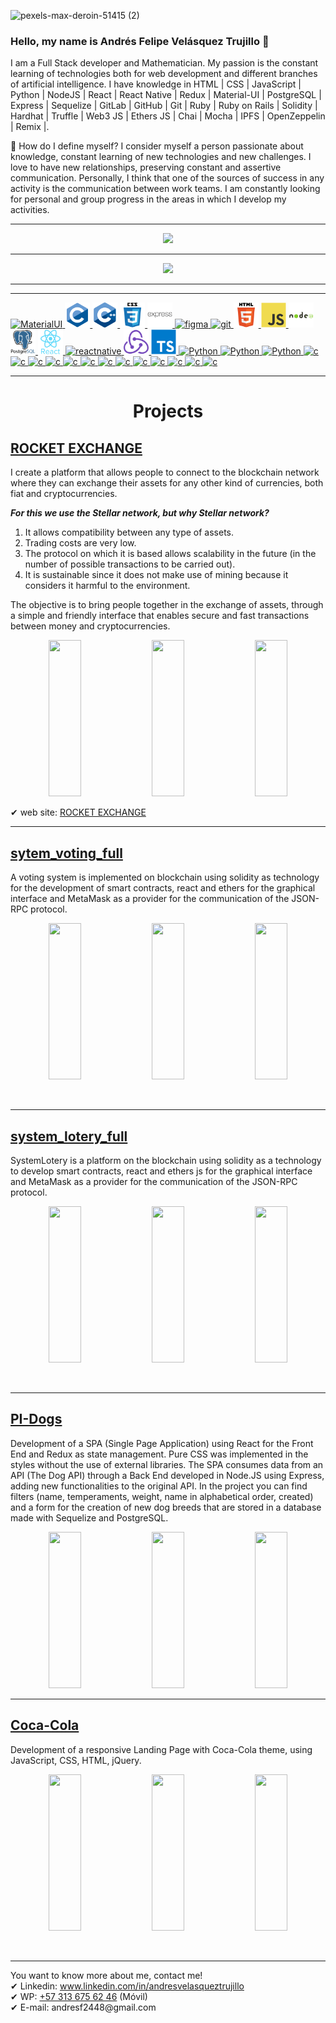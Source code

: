 ![pexels-max-deroin-51415 (2)](https://user-images.githubusercontent.com/58791994/124398821-a08d8380-dccc-11eb-990f-c45f929547b8.jpg)

### Hello, my name is Andrés Felipe Velásquez Trujillo 👋

I am a Full Stack developer and Mathematician. My passion is the constant learning of technologies both for web development and different branches of artificial intelligence. I have knowledge in HTML | CSS | JavaScript | Python | NodeJS | React | React Native | Redux | Material-UI | PostgreSQL | Express | Sequelize | GitLab | GitHub | Git | Ruby | Ruby on Rails | Solidity | Hardhat | Truffle | Web3 JS | Ethers JS | Chai | Mocha | IPFS | OpenZeppelin | Remix |.

🧑 How do I define myself? I consider myself a person passionate about knowledge, constant learning of new technologies and new challenges. I love to have new relationships, preserving constant and assertive communication. Personally, I think that one of the sources of success in any activity is the communication between work teams. I am constantly looking for personal and group progress in the areas in which I develop my activities.

****
<p align="center">
<img src='https://github-readme-stats.vercel.app/api/top-langs/?username=andresf2448&theme=radical' />
</p>

****
<p align="center">
<img src='https://github-readme-stats.vercel.app/api?username=andresf2448&show_icons=true&theme=radical' />
</p>

****

********
<p align="left"> <a href="https://mui.com/" target="_blank"> <img src="https://user-images.githubusercontent.com/58791994/181413029-2fa2600b-c7a5-4270-a09a-eac363e18077.png" alt="MaterialUI" width="40" height="40"/> </a> <a href="https://www.cprogramming.com/" target="_blank"> <img src="https://raw.githubusercontent.com/devicons/devicon/master/icons/c/c-original.svg" alt="c" width="40" height="40"/> </a> <a href="https://www.w3schools.com/cpp/" target="_blank"> <img src="https://raw.githubusercontent.com/devicons/devicon/master/icons/cplusplus/cplusplus-original.svg" alt="cplusplus" width="40" height="40"/> </a> <a href="https://www.w3schools.com/css/" target="_blank"> <img src="https://raw.githubusercontent.com/devicons/devicon/master/icons/css3/css3-original-wordmark.svg" alt="css3" width="40" height="40"/> </a> <a href="https://expressjs.com" target="_blank"> <img src="https://raw.githubusercontent.com/devicons/devicon/master/icons/express/express-original-wordmark.svg" alt="express" width="40" height="40"/> </a> <a href="https://www.figma.com/" target="_blank"> <img src="https://www.vectorlogo.zone/logos/figma/figma-icon.svg" alt="figma" width="40" height="40"/> </a> <a href="https://git-scm.com/" target="_blank"> <img src="https://www.vectorlogo.zone/logos/git-scm/git-scm-icon.svg" alt="git" width="40" height="40"/> </a> <a href="https://www.w3.org/html/" target="_blank"> <img src="https://raw.githubusercontent.com/devicons/devicon/master/icons/html5/html5-original-wordmark.svg" alt="html5" width="40" height="40"/> </a> <a href="https://developer.mozilla.org/en-US/docs/Web/JavaScript" target="_blank"> <img src="https://raw.githubusercontent.com/devicons/devicon/master/icons/javascript/javascript-original.svg" alt="javascript" width="40" height="40"/> </a> <a href="https://nodejs.org" target="_blank"> <img src="https://raw.githubusercontent.com/devicons/devicon/master/icons/nodejs/nodejs-original-wordmark.svg" alt="nodejs" width="40" height="40"/> </a> <a href="https://www.postgresql.org" target="_blank"> <img src="https://raw.githubusercontent.com/devicons/devicon/master/icons/postgresql/postgresql-original-wordmark.svg" alt="postgresql" width="40" height="40"/> </a> <a href="https://reactjs.org/" target="_blank"> <img src="https://raw.githubusercontent.com/devicons/devicon/master/icons/react/react-original-wordmark.svg" alt="react" width="40" height="40"/> </a> <a href="https://reactnative.dev/" target="_blank"> <img src="https://reactnative.dev/img/header_logo.svg" alt="reactnative" width="40" height="40"/> </a> <a href="https://redux.js.org" target="_blank"> <img src="https://raw.githubusercontent.com/devicons/devicon/master/icons/redux/redux-original.svg" alt="redux" width="40" height="40"/> </a> <a href="https://www.typescriptlang.org/" target="_blank"> <img src="https://raw.githubusercontent.com/devicons/devicon/master/icons/typescript/typescript-original.svg" alt="typescript" width="40" height="40"/> </a> <a href="https://www.python.org/" target="_blank"> <img src="./python_18894.ico" alt="Python" width="40" height="40"/> </a> <a href="https://rubyinstaller.org/" target="_blank"> <img src="https://user-images.githubusercontent.com/58791994/135737780-771fa5bf-51d0-45eb-a024-79b3fe113e0f.png" alt="Python" width="40" height="40"/> </a> <a href="https://rubyonrails.org/" target="_blank"> <img src="https://user-images.githubusercontent.com/58791994/135738150-818e4477-403c-4705-87f0-f3e8d096ddaf.png" alt="Python" width="40" height="40"/> </a> <a href="https://sequelize.org/" target="_blank"> <img src="https://user-images.githubusercontent.com/58791994/181413855-b4e51890-cd64-405e-9c64-6f6f87d65f35.png" alt="c" width="40" height="40"/> </a> <a href="https://github.com/" target="_blank"> <img src="https://user-images.githubusercontent.com/58791994/181414029-347e486c-cd9e-487d-99a2-5fa2f2f8bd6f.png" alt="c" width="40" height="40"/> </a><a href="https://about.gitlab.com/" target="_blank"> <img src="https://user-images.githubusercontent.com/58791994/181414113-90325815-33a2-4931-af4b-1d95a4e1e5b1.png" alt="c" width="40" height="40"/> </a> <a href="https://solidity-es.readthedocs.io/es/latest/" target="_blank"> <img src="https://user-images.githubusercontent.com/58791994/181414516-34e5ab7e-9137-4be8-89bf-4bb33d88ac32.png" alt="c" width="40" height="40"/> </a><a href="https://hardhat.org/" target="_blank"> <img src="https://user-images.githubusercontent.com/58791994/181414572-9ecb483d-b3f7-4dd9-a148-ef812493bec7.png" alt="c" width="40" height="40"/> </a><a href="https://trufflesuite.com/" target="_blank"> <img src="https://user-images.githubusercontent.com/58791994/181414601-654b73af-3c45-4256-8531-57004c80fa7f.png" alt="c" width="40" height="40"/> </a><a href="https://web3js.readthedocs.io/en/v1.7.4/" target="_blank"> <img src="https://user-images.githubusercontent.com/58791994/181414651-f18560dc-a85b-442b-b61a-92cd2521a5dd.png" alt="c" width="40" height="40"/> </a><a href="https://docs.ethers.io/v5/" target="_blank"> <img src="https://user-images.githubusercontent.com/58791994/181414677-301cb5ec-63df-4b71-a480-52659f1d3fa3.png" alt="c" width="40" height="40"/> </a><a href="https://www.chaijs.com/" target="_blank"> <img src="https://user-images.githubusercontent.com/58791994/181414718-c285ab7f-8720-4d7a-b72e-52689ad8d500.png" alt="c" width="40" height="40"/> </a><a href="https://mochajs.org/" target="_blank"> <img src="https://user-images.githubusercontent.com/58791994/181414752-5255c059-1410-439d-a8d2-99305a96ebdb.png" alt="c" width="40" height="40"/> </a> <a href="https://ipfs.io/" target="_blank"> <img src="https://user-images.githubusercontent.com/58791994/181414770-45756ae6-3b79-41df-9bca-fb29e01a44ca.png" alt="c" width="40" height="40"/> </a> <a href="https://www.openzeppelin.com/" target="_blank"> <img src="https://user-images.githubusercontent.com/58791994/181414823-1fc39b37-564f-4159-9903-a9b2ad8c8c11.png" alt="c" width="40" height="40"/> </a><a href="https://remix-project.org/" target="_blank"> <img src="https://user-images.githubusercontent.com/58791994/181414892-37c9c5db-dead-4301-8412-5d0bbde22fd3.png" alt="c" width="40" height="40"/> </a></p>

<hr/>

<h1 align="center"> Projects </h1>

## <a href="https://github.com/andresf2448/Exchange-ProyectoFinal" target="_blank">ROCKET EXCHANGE</a>
<p>
I create a platform that allows people to connect to the blockchain network where they can exchange their assets for any other kind of currencies, both fiat and cryptocurrencies.

 ***For this we use the Stellar network, but why Stellar network?***

<ol>
  <li>It allows compatibility between any type of assets.</li>
  <li>Trading costs are very low.</li>
  <li>The protocol on which it is based allows scalability in the future (in the number of possible transactions to be carried out).
</li>
  <li>It is sustainable since it does not make use of mining because it considers it harmful to the environment.
</li>
</ol>

The objective is to bring people together in the exchange of assets, through a simple and friendly interface that enables secure and fast transactions between money and cryptocurrencies.
</p>

<p align="center">
<img  src="https://user-images.githubusercontent.com/76981775/130149215-bbae8143-9fed-46b6-80dd-d6ca04d000e1.png" width="32%" height='250px'>
<img  src="https://user-images.githubusercontent.com/76981775/130149625-f01e6be0-6514-4c54-a6c1-948e3a4a601f.png" width="32%" height='250px'>
<img  src="https://user-images.githubusercontent.com/76981775/130149667-fe25bee4-296c-4ed5-906e-7ffcecff1d5f.png" width="32%" height='250px'>
</p>

✔ web site: <a href="https://rocketxchange.vercel.app/" target="_blank">
ROCKET EXCHANGE
</a>

********

## <a href="https://github.com/andresf2448/sytem_voting_full" target="_blank">sytem_voting_full</a>
<p>A voting system is implemented on blockchain using solidity as technology for the development of smart contracts, react and ethers for the graphical interface and MetaMask as a provider for the communication of the JSON-RPC protocol.</p>

<p align="center">
<img  src="https://user-images.githubusercontent.com/58791994/181675870-10487ca9-6644-440d-8c3c-dc8a6065328a.png" width="32%" height='250px'>
<img  src="https://user-images.githubusercontent.com/58791994/181675917-d60f7624-4fda-45e2-b6db-00cfa33e4df6.png" width="32%" height='250px'>
<img  src="https://user-images.githubusercontent.com/58791994/181676023-a86130e0-0c59-471b-b573-329b5f580498.png" width="32%" height='250px'>
</p>
<br/>

********

## <a href="https://github.com/andresf2448/system_lotery_full" target="_blank">system_lotery_full</a>
<p>SystemLotery is a platform on the blockchain using solidity as a technology to develop smart contracts, react and ethers js for the graphical interface and MetaMask as a provider for the communication of the JSON-RPC protocol.</p>

<p align="center">
<img  src="https://user-images.githubusercontent.com/58791994/180840346-1cb9eecf-1708-4a74-90f0-051081a94b19.png" width="32%" height='250px'>
<img  src="https://user-images.githubusercontent.com/58791994/180841668-3daa2b74-b1bb-4fcb-8e60-38fcc9e37ab9.png" width="32%" height='250px'>
<img  src="https://user-images.githubusercontent.com/58791994/180843460-5c2e1565-8a31-4099-b094-ed90a0d57ecf.png" width="32%" height='250px'>
</p>

<br/>

********
 
## <a href="https://github.com/andresf2448/PI-Dogs" target="_blank">PI-Dogs</a>
<p>Development of a SPA (Single Page Application) using React for the Front End and Redux as state management. Pure CSS was implemented in the styles without the use of external libraries. The SPA consumes data from an API (The Dog API) through a Back End developed in Node.JS using Express, adding new functionalities to the original API. In the project you can find filters (name, temperaments, weight, name in alphabetical order, created) and a form for the creation of new dog breeds that are stored in a database made with Sequelize and PostgreSQL.</p>

<p align="center">
<img  src="https://user-images.githubusercontent.com/58791994/124400484-9c1a9800-dcd7-11eb-8acc-1091b8b6514a.png" width="32%" height='250px'>
<img  src="https://user-images.githubusercontent.com/58791994/124400541-1cd99400-dcd8-11eb-81a8-1a930984a96e.png" width="32%" height='250px'>
<img  src="https://user-images.githubusercontent.com/58791994/124400542-1f3bee00-dcd8-11eb-8ba2-9bb2df37bdfc.png" width="32%" height='250px'>
</p>

********

## <a href="https://github.com/andresf2448/Coca-Cola" target="_blank">Coca-Cola</a>
<p>Development of a responsive Landing Page with Coca-Cola theme, using JavaScript, CSS, HTML, jQuery.</p>

<p align="center">
<img  src="https://user-images.githubusercontent.com/58791994/128064128-e69b8f20-0cc8-4759-990e-950693d33e96.jpeg" width="32%" height='250px'>
<img  src="https://user-images.githubusercontent.com/58791994/128064294-874d627d-9119-4bb0-b81c-67bfdcfe3f4f.jpeg" width="32%" height='250px'>
<img  src="https://user-images.githubusercontent.com/58791994/128064311-e449ba32-b8b8-4a0d-b9a4-357b0da36c4a.jpeg" width="32%" height='250px'>
</p>

<br/>

  <hr/>
  You want to know more about me, contact me! <br/>
✔ Linkedin: <a href="http://www.linkedin.com/in/andresvelasqueztrujillo">www.linkedin.com/in/andresvelasqueztrujillo</a> <br/>
✔ WP: <a href="https://api.whatsapp.com/send?phone=573147710288&text=Gracias%20por%20contactar!" target="_blank">+57 313 675 62 46</a> (Móvil) <br/>
✔ E-mail: andresf2448@gmail.com <br/>
